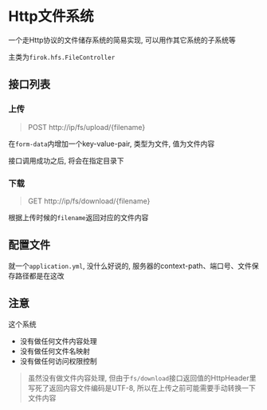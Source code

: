 # Http文件系统

一个走Http协议的文件储存系统的简易实现, 可以用作其它系统的子系统等

主类为`firok.hfs.FileController`

## 接口列表

### 上传

> POST http://ip/fs/upload/{filename}

在`form-data`内增加一个key-value-pair, 类型为文件, 值为文件内容

接口调用成功之后, 将会在指定目录下

### 下载

> GET http://ip/fs/download/{filename}

根据上传时候的`filename`返回对应的文件内容

## 配置文件

就一个`application.yml`, 没什么好说的, 服务器的context-path、端口号、文件保存路径都是在这改

## 注意

这个系统

* 没有做任何文件内容处理
* 没有做任何文件名映射
* 没有做任何访问权限控制

> 虽然没有做文件内容处理, 但由于`fs/download`接口返回值的HttpHeader里写死了返回内容文件编码是UTF-8, 所以在上传之前可能需要手动转换一下文件内容
